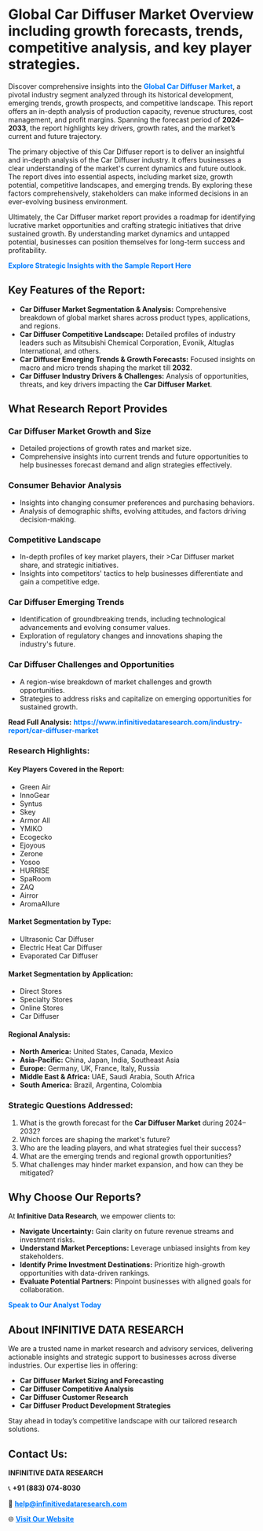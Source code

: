 <h1>Global Car Diffuser Market Overview including growth forecasts, trends, competitive analysis, and key player strategies.</h1>
<p>
Discover comprehensive insights into the 
<a href="https://www.infinitivedataresearch.com/industry-report/car-diffuser-market" rel="dofollow" style="color: #007BFF; text-decoration: none;"><strong>Global Car Diffuser Market</strong></a>, a pivotal industry segment analyzed through its historical development, emerging trends, growth prospects, and competitive landscape. This report offers an in-depth analysis of production capacity, revenue structures, cost management, and profit margins. Spanning the forecast period of <strong>2024–2033</strong>, the report highlights key drivers, growth rates, and the market’s current and future trajectory.
</p>
<p>
The primary objective of this Car Diffuser report is to deliver an insightful and in-depth analysis of the Car Diffuser industry. It offers businesses a clear understanding of the market's current dynamics and future outlook. The report dives into essential aspects, including market size, growth potential, competitive landscapes, and emerging trends. By exploring these factors comprehensively, stakeholders can make informed decisions in an ever-evolving business environment.
</p>
<p>
Ultimately, the Car Diffuser market report provides a roadmap for identifying lucrative market opportunities and crafting strategic initiatives that drive sustained growth. By understanding market dynamics and untapped potential, businesses can position themselves for long-term success and profitability.
</p>
<p>
<a href="https://www.infinitivedataresearch.com/request-sample/reportId=112255" style="color: #007BFF; text-decoration: none;"><strong>Explore Strategic Insights with the Sample Report Here</strong></a>
</p>

<h2>Key Features of the Report:</h2>
<ul>
<li><strong>Car Diffuser Market Segmentation & Analysis:</strong> Comprehensive breakdown of global market shares across product types, applications, and regions.</li>
<li><strong>Car Diffuser Competitive Landscape:</strong> Detailed profiles of industry leaders such as Mitsubishi Chemical Corporation, Evonik, Altuglas International, and others.</li>
<li><strong>Car Diffuser Emerging Trends & Growth Forecasts:</strong> Focused insights on macro and micro trends shaping the market till <strong>2032</strong>.</li>
<li><strong>Car Diffuser Industry Drivers & Challenges:</strong> Analysis of opportunities, threats, and key drivers impacting the <strong>Car Diffuser Market</strong>.</li>
</ul>

<h2>What Research Report Provides</h2>
<h3>Car Diffuser Market Growth and Size</h3>
<ul>
<li>Detailed projections of growth rates and market size.</li>
<li>Comprehensive insights into current trends and future opportunities to help businesses forecast demand and align strategies effectively.</li>
</ul>

<h3>Consumer Behavior Analysis</h3>
<ul>
<li>Insights into changing consumer preferences and purchasing behaviors.</li>
<li>Analysis of demographic shifts, evolving attitudes, and factors driving decision-making.</li>
</ul>

<h3>Competitive Landscape</h3>
<ul>
<li>In-depth profiles of key market players, their >Car Diffuser market share, and strategic initiatives.</li>
<li>Insights into competitors' tactics to help businesses differentiate and gain a competitive edge.</li>
</ul>

<h3>Car Diffuser Emerging Trends</h3>
<ul>
<li>Identification of groundbreaking trends, including technological advancements and evolving consumer values.</li>
<li>Exploration of regulatory changes and innovations shaping the industry's future.</li>
</ul>

<h3>Car Diffuser Challenges and Opportunities</h3>
<ul>
<li>A region-wise breakdown of market challenges and growth opportunities.</li>
<li>Strategies to address risks and capitalize on emerging opportunities for sustained growth.</li>
</ul>
<p><strong>Read Full Analysis:</strong> <a href="https://www.infinitivedataresearch.com/industry-report/car-diffuser-market" rel="dofollow" style="color: #007BFF; text-decoration: none;"><strong>https://www.infinitivedataresearch.com/industry-report/car-diffuser-market</strong></a></p>
<h3>Research Highlights:</h3>
<h4>Key Players Covered in the Report:</h4>
<ul><li>Green Air</li><li>InnoGear</li><li>Syntus</li><li>Skey</li><li>Armor All</li><li>YMIKO</li><li>Ecogecko</li><li>Ejoyous</li><li>Zerone</li><li>Yosoo</li><li>HURRISE</li><li>SpaRoom</li><li>ZAQ</li><li>Airror</li><li>AromaAllure</li></ul>
<h4>Market Segmentation by Type:</h4>
<ul><li>Ultrasonic Car Diffuser</li><li>Electric Heat Car Diffuser</li><li>Evaporated Car Diffuser</li></ul>
<h4>Market Segmentation by Application:</h4>
<ul><li>Direct Stores</li><li>Specialty Stores</li><li>Online Stores</li><li>Car Diffuser</li></ul>

<h4>Regional Analysis:</h4>
<ul>
<li><strong>North America:</strong> United States, Canada, Mexico</li>
<li><strong>Asia-Pacific:</strong> China, Japan, India, Southeast Asia</li>
<li><strong>Europe:</strong> Germany, UK, France, Italy, Russia</li>
<li><strong>Middle East & Africa:</strong> UAE, Saudi Arabia, South Africa</li>
<li><strong>South America:</strong> Brazil, Argentina, Colombia</li>
</ul>

<h3>Strategic Questions Addressed:</h3>
<ol>
<li>What is the growth forecast for the <strong>Car Diffuser Market</strong> during 2024–2032?</li>
<li>Which forces are shaping the market's future?</li>
<li>Who are the leading players, and what strategies fuel their success?</li>
<li>What are the emerging trends and regional growth opportunities?</li>
<li>What challenges may hinder market expansion, and how can they be mitigated?</li>
</ol>

<h2>Why Choose Our Reports?</h2>
<p>At <strong>Infinitive Data Research</strong>, we empower clients to:</p>
<ul>
<li><strong>Navigate Uncertainty:</strong> Gain clarity on future revenue streams and investment risks.</li>
<li><strong>Understand Market Perceptions:</strong> Leverage unbiased insights from key stakeholders.</li>
<li><strong>Identify Prime Investment Destinations:</strong> Prioritize high-growth opportunities with data-driven rankings.</li>
<li><strong>Evaluate Potential Partners:</strong> Pinpoint businesses with aligned goals for collaboration.</li>
</ul>
<p><a href="https://www.infinitivedataresearch.com/industry-report/car-diffuser-market" rel="dofollow" style="color: #007BFF; text-decoration: none;"><strong>Speak to Our Analyst Today</strong></a></p>

<h2>About INFINITIVE DATA RESEARCH</h2>
<p>We are a trusted name in market research and advisory services, delivering actionable insights and strategic support to businesses across diverse industries. Our expertise lies in offering:</p>
<ul>
<li><strong>Car Diffuser Market Sizing and Forecasting</strong></li>
<li><strong>Car Diffuser Competitive Analysis</strong></li>
<li><strong>Car Diffuser Customer Research</strong></li>
<li><strong>Car Diffuser Product Development Strategies</strong></li>
</ul>
<p>Stay ahead in today’s competitive landscape with our tailored research solutions.</p>

<h2>Contact Us:</h2>
<p><strong>INFINITIVE DATA RESEARCH</strong></p>
<p>📞 <strong>+91 (883) 074-8030</strong></p>
<p>📧 <strong><a href="mailto:help@infinitivedataresearch.com" style="color: #007BFF;">help@infinitivedataresearch.com</a></strong></p>
<p>🌐 <strong><a href="https://www.infinitivedataresearch.com" rel="dofollow" style="color: #007BFF;">Visit Our Website</a></strong></p>